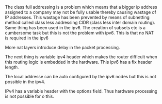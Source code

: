 The class full addressing is a problem which means that a bigger ip address assigned to a company may not be fully usable thereby causing wastage of IP addresses. This wastage has been prevented by means of subnetting method called class less addressing CIDR (class less inter domain routing). Same thing has been used in the ipv6.  The creation of subsets etc is a cumbersome task but this is not the problem with ipv6. This is that no NAT is required in the ipv6

More nat layers introduce delay in the packet processing.

The next thing is variable ipv4 header which makes the router difficult when this routing logic is embedded in the hardware. This ipv6 has a fix header length.

The local addresse can be auto configured by the ipv6 nodes but this is not possible in the ipv4. 

IPv4 has a variable header with the options field. Thus hardware processing is not possible for o this. 